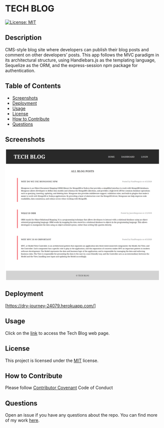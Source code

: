 # TECH BLOG

[![License: MIT](https://img.shields.io/badge/License-MIT-yellow.svg)](https://opensource.org/licenses/MIT)
  
## Description
  
CMS-style blog site where developers can publish their blog posts and comment on other developers’ posts. This app follows the MVC paradigm in its architectural structure, using Handlebars.js as the templating language, Sequelize as the ORM, and the express-session npm package for authentication.

## Table of Contents

- [Screenshots](#screenshots)
- [Deployment](#deployment)
- [Usage](#usage)
- [License](#license)
- [How to Contribute](#how-to-contribute)
- [Questions](#questions)

## Screenshots

![Screenshot](./public/images/screenshot.png)

## Deployment

[https://dry-journey-24079.herokuapp.com/]
  
## Usage
  
Click on the [link](https://dry-journey-24079.herokuapp.com/) to access the Tech Blog web page.
  
## License
    
This project is licensed under the [MIT](https://opensource.org/licenses/MIT) license.
  
## How to Contribute
  
Please follow [Contributor Covenant](https://www.contributor-covenant.org/) Code of Conduct
  
## Questions
  
Open an issue if you have any questions about the repo. You can find more of my work [here](https://github.com/hannazo).